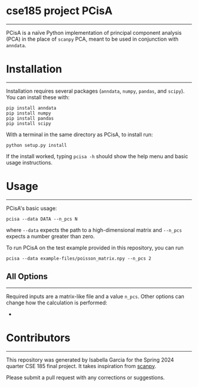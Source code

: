 # cse185 project PCisA
---
PCisA is a naïve Python implementation of principal component analysis (PCA) in the place of `scanpy` PCA, meant to be used in conjunction with `anndata`.

# Installation
---
Installation requires several packages (`anndata`, `numpy`, `pandas`, and `scipy`). You can install these with:

```
pip install anndata
pip install numpy
pip install pandas
pip install scipy
```

With a terminal in the same directory as PCisA, to install run:

```
python setup.py install
```

If the install worked, typing `pcisa -h` should show the help menu and basic usage instructions.

# Usage
---
PCisA's basic usage:

```
pcisa --data DATA --n_pcs N
```

where `--data` expects the path to a high-dimensional matrix and `--n_pcs` expects a number greater than zero.

To run PCisA on the test example provided in this repository, you can run

```
pcisa --data example-files/poisson_matrix.npy --n_pcs 2
```

## All Options
---
Required inputs are a matrix-like file and a value `n_pcs`. Other options can change how the calculation is performed:
- <tbd>

# Contributors
---
This repository was generated by Isabella Garcia for the Spring 2024 quarter CSE 185 final project. It takes inspiration from [scanpy](https://scanpy.readthedocs.io/en/stable/).

Please submit a pull request with any corrections or suggestions.
